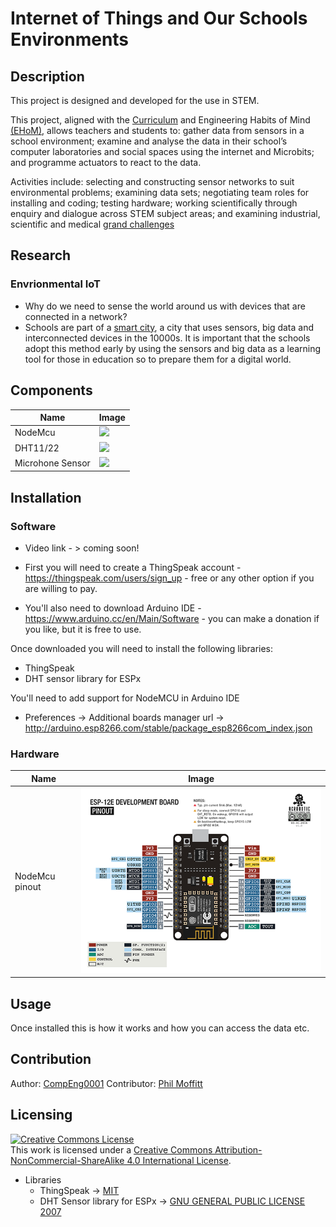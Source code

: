 # Internet of Things and Our Schools Environments                                                                             
## Description
This project is designed and developed for the use in STEM. 

This project, aligned with the [Curriculum](https://www.gov.uk/national-curriculum) and Engineering Habits of Mind  [(EHoM)](https://www.raeng.org.uk/publications/reports/thinking-like-an-engineer-implications-full-report), allows teachers and students to: gather data from sensors in a school environment; examine and analyse the data in their school’s computer laboratories and social spaces using the internet and Microbits; and programme actuators to react to the data.  

Activities include: selecting and constructing sensor networks to suit environmental problems; examining data sets; negotiating team roles for installing and coding; testing hardware; working scientifically through enquiry and dialogue across STEM subject areas; and examining industrial, scientific and medical [grand challenges](https://www.gov.uk/government/publications/industrial-strategy-the-grand-challenges/industrial-strategy-the-grand-challenges)

## Research 

### Envrionmental IoT

 * Why do we need to sense the world around us with devices that are connected in a network?
 * Schools are part of a [smart city](), a city that uses sensors, big data and interconnected devices in the 10000s. It is important that the schools adopt this method early by using the sensors and big data as a learning tool for those in education so to prepare them for a digital world. 

## Components
Name            | Image
------------    | -------------
NodeMcu         | ![](https://circuits4you.com/wp-content/uploads/2018/02/NodeMCU.jpg)
DHT11/22        | ![](http://www.uugear.com/wordpress/wp-content/uploads/2015/03/dht11_2-300x300.jpg)
Microhone Sensor| ![](https://sites.google.com/site/summerfuelrobots/_/rsrc/1374684958016/arduino-sensor-tutorials/arduino-sound-sensor/arduino-sound-sensor-module-sound-detection-module-201211270080030_fheiji1354280389445.jpg?height=320&width=320)

## Installation

### Software
* Video link - > coming soon!

* First you will need to create a ThingSpeak account - https://thingspeak.com/users/sign_up - free or any other option if you are willing to pay. 

* You'll also need to download Arduino IDE - https://www.arduino.cc/en/Main/Software - you can make a donation if you like, but it is free to use. 

Once downloaded you will need to install the following libraries:

* ThingSpeak
* DHT sensor library for ESPx

You'll need to add support for NodeMCU in Arduino IDE
* Preferences -> Additional boards manager url -> http://arduino.esp8266.com/stable/package_esp8266com_index.json

### Hardware
Name            | Image
------------    | -------------
NodeMcu pinout         | ![](https://raw.githubusercontent.com/CompEng0001/BeeSensors_STEM/master/Media/NodeMCU_pinout.png)

## Usage
Once installed this is how it works and how you can access the data etc.

## Contribution
Author: [CompEng0001](https://github.com/CompEng0001)
Contributor: [Phil Moffitt](https://github.com/philipgmoffitt)

## Licensing 
<a rel="license" href="http://creativecommons.org/licenses/by-nc-sa/4.0/"><img alt="Creative Commons License" style="border-width:0" src="https://i.creativecommons.org/l/by-nc-sa/4.0/88x31.png" /></a><br />This work is licensed under a <a rel="license" href="http://creativecommons.org/licenses/by-nc-sa/4.0/">Creative Commons Attribution-NonCommercial-ShareAlike 4.0 International License</a>.

* Libraries
    * ThingSpeak -> [MIT]()
    * DHT Sensor library for ESPx ->  [GNU GENERAL PUBLIC LICENSE 2007](http://fsf.org/)

